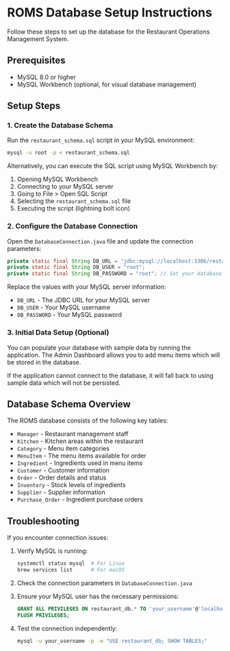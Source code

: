 # ROMS Database Setup Instructions

Follow these steps to set up the database for the Restaurant Operations Management System.

## Prerequisites

- MySQL 8.0 or higher
- MySQL Workbench (optional, for visual database management)

## Setup Steps

### 1. Create the Database Schema

Run the `restaurant_schema.sql` script in your MySQL environment:

```bash
mysql -u root -p < restaurant_schema.sql
```

Alternatively, you can execute the SQL script using MySQL Workbench by:

1. Opening MySQL Workbench
2. Connecting to your MySQL server
3. Going to File > Open SQL Script
4. Selecting the `restaurant_schema.sql` file
5. Executing the script (lightning bolt icon)

### 2. Configure the Database Connection

Open the `DatabaseConnection.java` file and update the connection parameters:

```java
private static final String DB_URL = "jdbc:mysql://localhost:3306/restaurant_db";
private static final String DB_USER = "root";
private static final String DB_PASSWORD = "root"; // Set your database password here
```

Replace the values with your MySQL server information:

- `DB_URL` - The JDBC URL for your MySQL server
- `DB_USER` - Your MySQL username
- `DB_PASSWORD` - Your MySQL password

### 3. Initial Data Setup (Optional)

You can populate your database with sample data by running the application. The Admin Dashboard allows you to add menu items which will be stored in the database.

If the application cannot connect to the database, it will fall back to using sample data which will not be persisted.

## Database Schema Overview

The ROMS database consists of the following key tables:

- `Manager` - Restaurant management staff
- `Kitchen` - Kitchen areas within the restaurant
- `Category` - Menu item categories
- `MenuItem` - The menu items available for order
- `Ingredient` - Ingredients used in menu items
- `Customer` - Customer information
- `Order` - Order details and status
- `Inventory` - Stock levels of ingredients
- `Supplier` - Supplier information
- `Purchase_Order` - Ingredient purchase orders

## Troubleshooting

If you encounter connection issues:

1. Verify MySQL is running:

   ```bash
   systemctl status mysql  # For Linux
   brew services list      # For macOS
   ```

2. Check the connection parameters in `DatabaseConnection.java`

3. Ensure your MySQL user has the necessary permissions:

   ```sql
   GRANT ALL PRIVILEGES ON restaurant_db.* TO 'your_username'@'localhost';
   FLUSH PRIVILEGES;
   ```

4. Test the connection independently:
   ```bash
   mysql -u your_username -p -e "USE restaurant_db; SHOW TABLES;"
   ```
